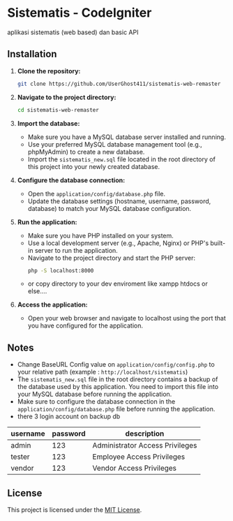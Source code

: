 # Sistematis - CodeIgniter

aplikasi sistematis (web based) dan basic API

## Installation

1. **Clone the repository:**
    ```bash
    git clone https://github.com/UserGhost411/sistematis-web-remaster
    ```

2. **Navigate to the project directory:**
    ```bash
    cd sistematis-web-remaster
    ```

3. **Import the database:**
    - Make sure you have a MySQL database server installed and running.
    - Use your preferred MySQL database management tool (e.g., phpMyAdmin) to create a new database.
    - Import the `sistematis_new.sql` file located in the root directory of this project into your newly created database.

4. **Configure the database connection:**
    - Open the `application/config/database.php` file.
    - Update the database settings (hostname, username, password, database) to match your MySQL database configuration.

5. **Run the application:**
    - Make sure you have PHP installed on your system.
    - Use a local development server (e.g., Apache, Nginx) or PHP's built-in server to run the application.
    - Navigate to the project directory and start the PHP server:
      ```bash
      php -S localhost:8000
      ```
    - or copy directory to your dev enviroment like xampp htdocs or else....

6. **Access the application:**
   - Open your web browser and navigate to localhost using the port that you have configured for the application.

## Notes
- Change BaseURL Config value on `application/config/config.php` to your relative path (example : `http://localhost/sistematis`)
- The `sistematis_new.sql` file in the root directory contains a backup of the database used by this application. You need to import this file into your MySQL database before running the application.
- Make sure to configure the database connection in the `application/config/database.php` file before running the application.
- there 3 login account on backup db
  
| username | password | description |
|---|---|---|
| admin | 123 | Administrator Access Privileges |
| tester | 123 | Employee Access Privileges |
| vendor | 123 | Vendor Access Privileges |

## License

This project is licensed under the [MIT License](LICENSE).
